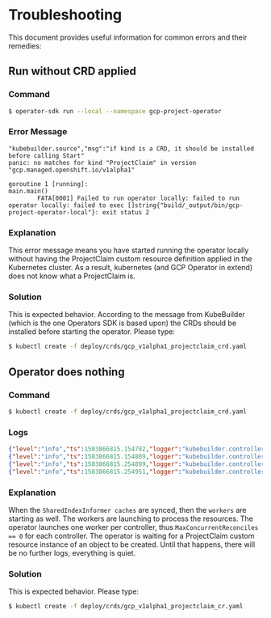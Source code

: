 # Troubleshooting

This document provides useful information for common errors and their remedies:

## Run without CRD applied

### Command

```zsh
$ operator-sdk run --local --namespace gcp-project-operator
```

### Error Message

```golang
"kubebuilder.source","msg":"if kind is a CRD, it should be installed before calling Start"
panic: no matches for kind "ProjectClaim" in version "gcp.managed.openshift.io/v1alpha1"

goroutine 1 [running]:
main.main()
        FATA[0001] Failed to run operator locally: failed to run operator locally: failed to exec []string{"build/_output/bin/gcp-project-operator-local"}: exit status 2 
```

### Explanation

This error message means you have started running the operator locally without having the ProjectClaim custom resource definition applied in the Kubernetes cluster.
As a result, kubernetes (and GCP Operator in extend) does not know what a ProjectClaim is.

### Solution

This is expected behavior.
According to the message from KubeBuilder (which is the one Operators SDK is based upon) the CRDs should be installed before starting the operator.
Please type:

```zsh
$ kubectl create -f deploy/crds/gcp_v1alpha1_projectclaim_crd.yaml
```


## Operator does nothing

### Command

```zsh
$ kubectl create -f deploy/crds/gcp_v1alpha1_projectclaim_crd.yaml
```

### Logs

```json
{"level":"info","ts":1583866815.154782,"logger":"kubebuilder.controller","msg":"Starting Controller","controller":"projectreference-controller"}
{"level":"info","ts":1583866815.154809,"logger":"kubebuilder.controller","msg":"Starting Controller","controller":"projectclaim-controller"}
{"level":"info","ts":1583866815.254899,"logger":"kubebuilder.controller","msg":"Starting workers","controller":"projectclaim-controller","worker count":1}
{"level":"info","ts":1583866815.254951,"logger":"kubebuilder.controller","msg":"Starting workers","controller":"projectreference-controller","worker count":1}
```

### Explanation

When the `SharedIndexInformer caches` are synced, then the `workers` are starting as well.
The workers are launching to process the resources.
The operator launches one worker per controller, thus `MaxConcurrentReconciles == 0` for each controller.
The operator is waiting for a ProjectClaim custom resource instance of an object to be created.
Until that happens, there will be no further logs, everything is quiet.

### Solution

This is expected behavior.
Please type:

```zsh
$ kubectl create -f deploy/crds/gcp_v1alpha1_projectclaim_cr.yaml
```

